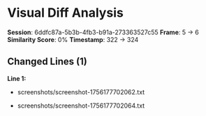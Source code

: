 # Visual Diff Analysis

**Session**: 6ddfc87a-5b3b-4fb3-b91a-273363527c55
**Frame**: 5 -> 6
**Similarity Score**: 0%
**Timestamp**: 322 -> 324

## Changed Lines (1)

**Line 1:**
- screenshots/screenshot-1756177702062.txt
+ screenshots/screenshot-1756177702064.txt

